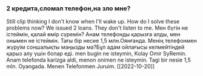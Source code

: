 ### 2 кредита,сломал телефон,на зло мне?
Still clip thinking I don't know when I'll wake up. How do I solve these problems now? We issued 2 loans. They don't listen to me. 
Мен бүгін не істеймін, қалай өмір сүремін? Анам телефонды қарызға алды, мен онымен не істеймін. Тағы бір несие 1,5 млн.Оянғанда. Менің телефонмен жүруім соншалықты маңызды ма?Бұл адам ойлағысы келмейтіндей қарыз алу үшін болар еді.
men bugin ne isteymin, Kolay Omir SyRemin. Anam telefonda karizga aldi, menon onimen ne isteymin. Tagi bir nesie 1,5 mln. Oyangada. Menen Telefonmen Juruim.
[[2022-10-20]]
